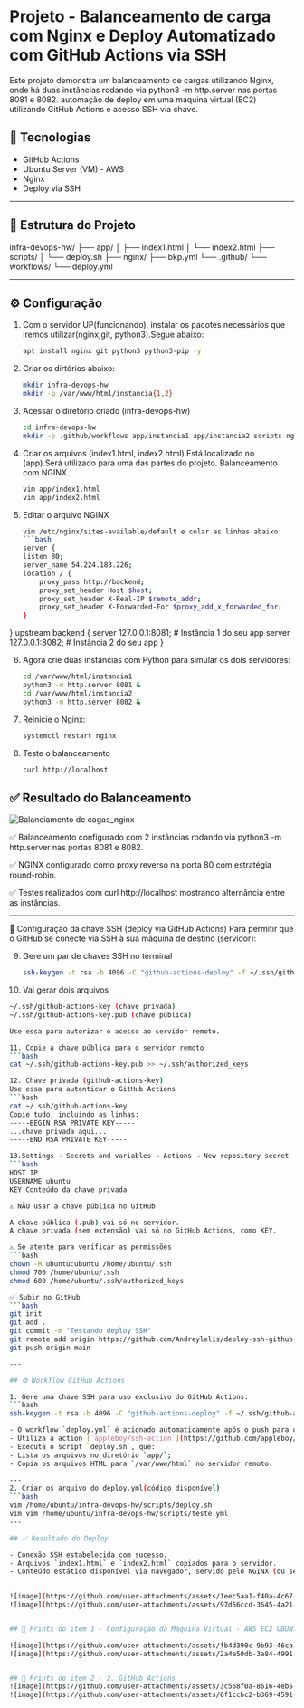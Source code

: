 # Projeto - Balanceamento de carga com Nginx e Deploy Automatizado com GitHub Actions via SSH

Este projeto demonstra um balanceamento de cargas utilizando Nginx, onde há duas instâncias rodando via python3 -m http.server nas portas 8081 e 8082.  automação de deploy em uma máquina virtual (EC2) utilizando GitHub Actions e acesso SSH via chave.  

## 🚀 Tecnologias
- GitHub Actions
- Ubuntu Server (VM) - AWS
- Nginx
- Deploy via SSH

-----
## 📁 Estrutura do Projeto

infra-devops-hw/
├── app/
│ ├── index1.html
│ └── index2.html
├── scripts/
│ └── deploy.sh
├── nginx/
├── bkp.yml
└── .github/
└── workflows/
└── deploy.yml

-----
## ⚙️ Configuração
1. Com o servidor UP(funcionando), instalar os pacotes necessários que iremos utilizar(nginx,git, python3).Segue abaixo:
    ```bash 
    apt install nginx git python3 python3-pip -y

2. Criar os dirtórios abaixo:
    ```bash
    mkdir infra-devops-hw
    mkdir -p /var/www/html/instancia{1,2}
    
3. Acessar o diretório criado (infra-devops-hw) 
    ```bash
    cd infra-devops-hw
    mkdir -p .github/workflows app/instancia1 app/instancia2 scripts nginx
    
4. Criar os arquivos (index1.html, index2.html).Está localizado no (app).Será utilizado para uma das partes do projeto. Balanceamento com NGINX.
    ```bash
    vim app/index1.html
    vim app/index2.html

5. Editar o arquivo NGINX
    ```bash
    vim /etc/nginx/sites-available/default e colar as linhas abaixo:
    ```bash
    server {
    listen 80;
    server_name 54.224.183.226;  
    location / {
        proxy_pass http://backend;
        proxy_set_header Host $host;
        proxy_set_header X-Real-IP $remote_addr;
        proxy_set_header X-Forwarded-For $proxy_add_x_forwarded_for;
    }
}
upstream backend {
    server 127.0.0.1:8081;  # Instância 1 do seu app
    server 127.0.0.1:8082;  # Instância 2 do seu app
}

6. Agora crie duas instâncias com Python para simular os dois servidores:
   ```bash
   cd /var/www/html/instancia1
   python3 -m http.server 8081 &
   cd /var/www/html/instancia2
   python3 -m http.server 8082 &

7. Reinicie o Nginx:
   ```bash
   systemctl restart nginx

8. Teste o balanceamento
   ```bash
   curl http://localhost


## ✅ Resultado do Balanceamento
![Balanciamento de cagas_nginx](https://github.com/user-attachments/assets/a3027275-abf1-4b26-baa5-77777e6e1d5b)

✅ Balanceamento configurado com 2 instâncias rodando via python3 -m http.server nas portas 8081 e 8082.

✅ NGINX configurado como proxy reverso na porta 80 com estratégia round-robin.

✅ Testes realizados com curl http://localhost mostrando alternância entre as instâncias.

---
🔐 Configuração da chave SSH (deploy via GitHub Actions)
Para permitir que o GitHub se conecte via SSH à sua máquina de destino (servidor):

9. Gere um par de chaves SSH no terminal
   ```bash
   ssh-keygen -t rsa -b 4096 -C "github-actions-deploy" -f ~/.ssh/github-actions-key

10. Vai gerar dois arquivos
   ```bash
   ~/.ssh/github-actions-key (chave privada)
   ~/.ssh/github-actions-key.pub (chave pública)

Use essa para autorizar o acesso ao servidor remoto.

11. Copie a chave pública para o servidor remoto
   ```bash
   cat ~/.ssh/github-actions-key.pub >> ~/.ssh/authorized_keys

12. Chave privada (github-actions-key)
Use essa para autenticar o GitHub Actions
   ```bash
   cat ~/.ssh/github-actions-key
Copie tudo, incluindo as linhas:
-----BEGIN RSA PRIVATE KEY-----
...chave privada aqui...
-----END RSA PRIVATE KEY-----

13.Settings → Secrets and variables → Actions → New repository secret
   ```bash
HOST IP
USERNAME ubuntu
KEY	Conteúdo da chave privada

⚠️ NÃO usar a chave pública no GitHub

A chave pública (.pub) vai só no servidor.
A chave privada (sem extensão) vai só no GitHub Actions, como KEY.

⚠️ Se atente para verificar as permissões
   ```bash
chown -R ubuntu:ubuntu /home/ubuntu/.ssh
chmod 700 /home/ubuntu/.ssh
chmod 600 /home/ubuntu/.ssh/authorized_keys

✅ Subir no GitHub
   ```bash
git init
git add .
git commit -m "Testando deploy SSH"
git remote add origin https://github.com/Andreylelis/deploy-ssh-github-actions.git
git push origin main

---
  
## ⚙️ Workflow GitHub Actions

1. Gere uma chave SSH para uso exclusivo do GitHub Actions:
 ```bash
   ssh-keygen -t rsa -b 4096 -C "github-actions-deploy" -f ~/.ssh/github-actions-key

- O workflow `deploy.yml` é acionado automaticamente após o push para o repositório.
- Utiliza a action [`appleboy/ssh-action`](https://github.com/appleboy/ssh-action) para conectar no servidor via SSH.
- Executa o script `deploy.sh`, que:
  - Lista os arquivos no diretório `app/`;
  - Copia os arquivos HTML para `/var/www/html` no servidor remoto.

---
2. Criar os arquivo do deploy.yml(código disponível)
   ```bash
   vim /home/ubuntu/infra-devops-hw/scripts/deploy.sh
   vim vim /home/ubuntu/infra-devops-hw/scripts/teste.yml
---

## ✅ Resultado do Deploy

- Conexão SSH estabelecida com sucesso.
- Arquivos `index1.html` e `index2.html` copiados para o servidor.
- Conteúdo estático disponível via navegador, servido pelo NGINX (ou servidor configurado no destino).

---
![image](https://github.com/user-attachments/assets/1eec5aa1-f40a-4c67-b876-9f7c98375c31)
![image](https://github.com/user-attachments/assets/97d56ccd-3645-4a21-a3ed-c0924543c3be)


## 📸 Prints do item 1 - Configuração da Máquina Virtual - AWS EC2 UBUNTU

![image](https://github.com/user-attachments/assets/fb4d390c-9b93-46ca-9cd5-f96229db4036)
![image](https://github.com/user-attachments/assets/2a4e50db-3a84-4991-a2c7-95fa5f287e46)


## 📸 Prints do item 2 - 2. GitHub Actions 
![image](https://github.com/user-attachments/assets/3c568f0a-8616-4eb5-a7bc-b9d378651c98)
![image](https://github.com/user-attachments/assets/6f1ccbc2-b369-4591-bd21-fb65d082a5eb)








